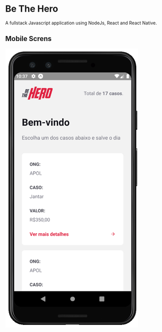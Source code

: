 # Be The Hero

A fullstack Javascript application using NodeJs, React and React Native.

## Mobile Screns
<img src="/readmeFiles/homeMobile.png">
